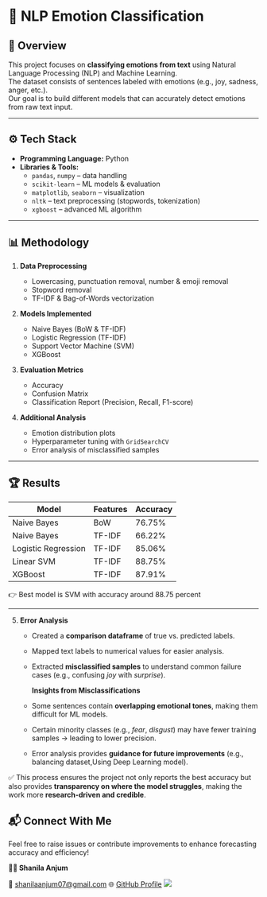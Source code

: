 # 🧠 NLP Emotion Classification  

## 📌 Overview  
This project focuses on **classifying emotions from text** using Natural Language Processing (NLP) and Machine Learning.  
The dataset consists of sentences labeled with emotions (e.g., joy, sadness, anger, etc.).  
Our goal is to build different models that can accurately detect emotions from raw text input.  

---

## ⚙️ Tech Stack  
- **Programming Language:** Python  
- **Libraries & Tools:**  
  - `pandas`, `numpy` – data handling  
  - `scikit-learn` – ML models & evaluation  
  - `matplotlib`, `seaborn` – visualization  
  - `nltk` – text preprocessing (stopwords, tokenization)   
  - `xgboost` – advanced ML algorithm  

---

## 📊 Methodology  
1. **Data Preprocessing**  
   - Lowercasing, punctuation removal, number & emoji removal  
   - Stopword removal  
   - TF-IDF & Bag-of-Words vectorization  

2. **Models Implemented**  
   - Naive Bayes (BoW & TF-IDF)  
   - Logistic Regression (TF-IDF)  
   - Support Vector Machine (SVM)  
   - XGBoost  

3. **Evaluation Metrics**  
   - Accuracy  
   - Confusion Matrix  
   - Classification Report (Precision, Recall, F1-score)  

4. **Additional Analysis**  
   - Emotion distribution plots   
   - Hyperparameter tuning with `GridSearchCV`  
   - Error analysis of misclassified samples 

---

## 🏆 Results  
| Model                 | Features | Accuracy |
|------------------------|----------|----------|
| Naive Bayes            | BoW      | 76.75%      |
| Naive Bayes            | TF-IDF   | 66.22%      |
| Logistic Regression    | TF-IDF   | 85.06%      |
| Linear SVM             | TF-IDF   | 88.75%      |
| XGBoost                | TF-IDF   | 87.91%      |

👉 Best model is SVM with accuracy around 88.75 percent

---

5. **Error Analysis**  
   - Created a **comparison dataframe** of true vs. predicted labels.  
   - Mapped text labels to numerical values for easier analysis.  
   - Extracted **misclassified samples** to understand common failure cases (e.g., confusing *joy* with *surprise*).
  

     **Insights from Misclassifications**  
   - Some sentences contain **overlapping emotional tones**, making them difficult for ML models.  
   - Certain minority classes (e.g., *fear*, *disgust*) may have fewer training samples → leading to lower precision.  
   - Error analysis provides **guidance for future improvements** (e.g., balancing dataset,Using Deep Learning model).  

✅ This process ensures the project not only reports the best accuracy but also provides **transparency on where the model struggles**, making the work more **research-driven and credible**.  

## 📬 Connect With Me

Feel free to raise issues or contribute improvements to enhance forecasting accuracy and efficiency!

**👩‍💻 Shanila Anjum**

📧 [shanilaanjum07@gmail.com](mailto:shanilaanjum07@gmail.com)
🌐 [GitHub Profile](https://github.com/Shaneela07)
 [![](https://img.shields.io/badge/LinkedIn-0077B5?style=for-the-badge&logo=linkedin&logoColor=white)](https://www.linkedin.com/in//shaneela-anjum/)




